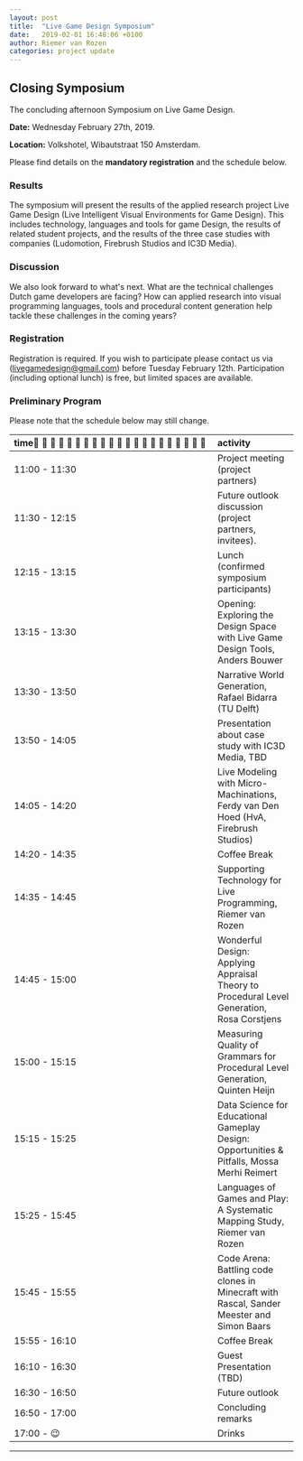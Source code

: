 ```yaml
---
layout: post
title:  "Live Game Design Symposium"
date:   2019-02-01 16:48:06 +0100
author: Riemer van Rozen
categories: project update
---
```

## Closing Symposium
The concluding afternoon Symposium on Live Game Design.                                                          

**Date:** Wednesday February 27th, 2019.

**Location:** Volkshotel, Wibautstraat 150 Amsterdam.

Please find details on the **mandatory registration** and the schedule below.

### Results 
The symposium will present the results of the applied research project Live Game Design (Live Intelligent Visual Environments for Game Design).
This includes technology, languages and tools for game Design, the results of related student projects, and the results of the three case studies with companies (Ludomotion, Firebrush Studios and IC3D Media).

### Discussion
We also look forward to what's next.
What are the technical challenges Dutch game developers are facing?
How can applied research into visual programming languages, tools and procedural content generation help tackle these challenges in the coming years?

### Registration
Registration is required. If you wish to participate please contact us via (livegamedesign@gmail.com) before Tuesday February 12th. Participation (including optional lunch) is free, but limited spaces are available.

### Preliminary Program
Please note that the schedule below may still change.

| time                     | activity                                                                         |
|:-------------------------|:---------------------------------------------------------------------------------|
| 11:00 - 11:30 | Project meeting  (project partners)                                                         |
| 11:30 - 12:15 | Future outlook discussion (project partners, invitees).                                     |
| 12:15 - 13:15 | Lunch (confirmed symposium participants)                                                    |
| 13:15 - 13:30 | Opening: Exploring the Design Space with Live Game Design Tools, Anders Bouwer              |
| 13:30 - 13:50 | Narrative World Generation, Rafael Bidarra (TU Delft)                                       |
| 13:50 - 14:05 | Presentation about case study with IC3D Media, TBD                                          |
| 14:05 - 14:20 | Live Modeling with Micro-Machinations, Ferdy van Den Hoed (HvA, Firebrush Studios)          |
| 14:20 - 14:35 | Coffee Break                                                                                |
| 14:35 - 14:45 | Supporting Technology for Live Programming, Riemer van Rozen                                |
| 14:45 - 15:00 | Wonderful Design: Applying Appraisal Theory to Procedural Level Generation, Rosa Corstjens  |
| 15:00 - 15:15 | Measuring Quality of Grammars for Procedural Level Generation, Quinten Heijn                |
| 15:15 - 15:25 | Data Science for Educational Gameplay Design: Opportunities & Pitfalls, Mossa Merhi Reimert |
| 15:25 - 15:45 | Languages of Games and Play: A Systematic Mapping Study, Riemer van Rozen                   |
| 15:45 - 15:55 | Code Arena: Battling code clones in Minecraft with Rascal, Sander Meester and Simon Baars   |
| 15:55 - 16:10 | Coffee Break                                                                                |
| 16:10 - 16:30 | Guest Presentation (TBD)                                                                    |
| 16:30 - 16:50 | Future outlook                                                                              |
| 16:50 - 17:00 | Concluding remarks                                                                          |
| 17:00 - :wink:| Drinks                                                                                      |

---

